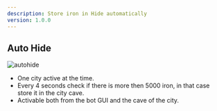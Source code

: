 ```yaml
---
description: Store iron in Hide automatically
version: 1.0.0
---
```


## Auto Hide

![autohide](./images/autohide.png 'autohide')

-   One city active at the time.
-   Every 4 seconds check if there is more then 5000 iron, in that case store it in the city cave.
-   Activable both from the bot GUI and the cave of the city.
